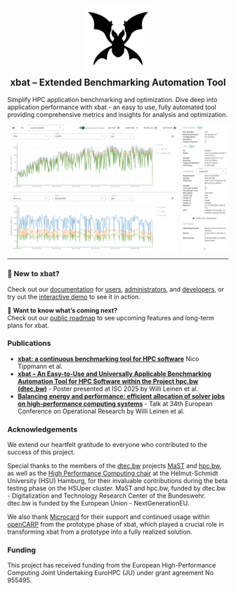 <p align="center">
    <img src="src/ui/public/logo/xbat-logo.svg" alt="xbat logo" width="150" style="margin-left: auto; margin-right: auto; margin-bottom: -20px;"/>
    <h2 align="center"> <strong>xbat – Extended Benchmarking Automation Tool</strong> </h2>
</p>

Simplify HPC application benchmarking and optimization. Dive deep into application performance with xbat - an easy to use, fully automated tool providing comprehensive metrics and insights for analysis and optimization.

<p align="center">
    <img src="docs/public/img/landing_page.png" alt="xbat overview" width="600" style="margin-left: auto; margin-right: auto; border-radius: 5px"/>
</p>

---

### 📘 New to xbat?

Check out our [documentation](https://xbat.dev/docs/user/introduction) for [users](https://xbat.dev/docs/user/introduction), [administrators](https://xbat.dev/docs/admin/setup/installation), and [developers](https://xbat.dev/docs/developer/contribute), or try out the [interactive demo](https://xbat.dev/docs/demo) to see it in action.

📌 **Want to know what’s coming next?**  
Check out our [public roadmap](https://github.com/orgs/MEGWARE-HPC/projects/2) to see upcoming features and long-term plans for xbat.

### Publications

<!-- KEEP IN SYNC WITH about.md -->

-   [**xbat: a continuous benchmarking tool for HPC software**](https://openhsu.ub.hsu-hh.de/entities/publication/16783) Nico Tippmann et al.
-   [**xbat – An Easy-to-Use and Universally Applicable Benchmarking Automation Tool for HPC Software within the Project hpc.bw (dtec.bw)**](https://openhsu.ub.hsu-hh.de/entities/publication/20152) - Poster presented at ISC 2025 by Willi Leinen et al.
-   [**Balancing energy and performance: efficient allocation of solver jobs on high-performance computing systems**](https://openhsu.ub.hsu-hh.de/entities/publication/20237) - Talk at 34th European Conference on Operational Research by Willi Leinen et al.

### Acknowledgements

<!-- KEEP IN SYNC WITH about.md -->

We extend our heartfelt gratitude to everyone who contributed to the success of this project.

Special thanks to the members of the [dtec.bw](https://dtecbw.de/home) projects [MaST](https://www.hsu-hh.de/hpc/mast-consortium/) and [hpc.bw](https://www.hsu-hh.de/wb/hpc-bw), as well as the [High Performance Computing chair](https://www.hsu-hh.de/hpc/en/) at the Helmut-Schmidt University (HSU) Hamburg, for their invaluable contributions during the beta testing phase on the HSUper cluster. MaST and hpc.bw, funded by dtec.bw - Digitalization and Technology Research Center of the Bundeswehr. dtec.bw is funded by the European Union - NextGenerationEU.

We also thank [Microcard](https://www.microcard.eu/) for their support and continued usage within [openCARP](https://opencarp.org/) from the prototype phase of xbat, which played a crucial role in transforming xbat from a prototype into a fully realized solution.

### Funding

<!-- KEEP IN SYNC WITH about.md -->

This project has received funding from the European High-Performance Computing Joint Undertaking EuroHPC (JU) under grant agreement No 955495.
